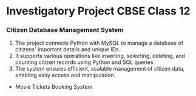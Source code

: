 # Investigatory Project CBSE Class 12

### Citizen Database Management System 
1. The project connects Python with MySQL to manage a database of citizens' important details and unique IDs.  
2. It supports various operations like inserting, selecting, deleting, and counting citizen records using Python and SQL queries.  
3. The system ensures efficient, scalable management of citizen data, enabling easy access and manipulation.

  - Movie Tickets Booking System
